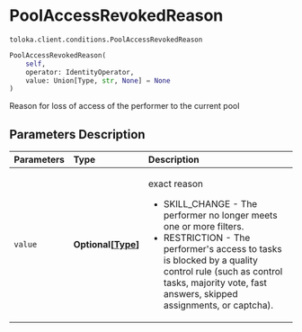 # PoolAccessRevokedReason
`toloka.client.conditions.PoolAccessRevokedReason`

```python
PoolAccessRevokedReason(
    self,
    operator: IdentityOperator,
    value: Union[Type, str, None] = None
)
```

Reason for loss of access of the performer to the current pool

## Parameters Description

| Parameters | Type | Description |
| :----------| :----| :-----------|
`value`|**Optional\[[Type](toloka.client.conditions.PoolAccessRevokedReason.Type.md)\]**|<p>exact reason<ul><li>SKILL_CHANGE - The performer no longer meets one or more filters.</li><li>RESTRICTION - The performer&#x27;s access to tasks is blocked by a quality control rule (such as control tasks,     majority vote, fast answers, skipped assignments, or captcha).</li></ul></p>
